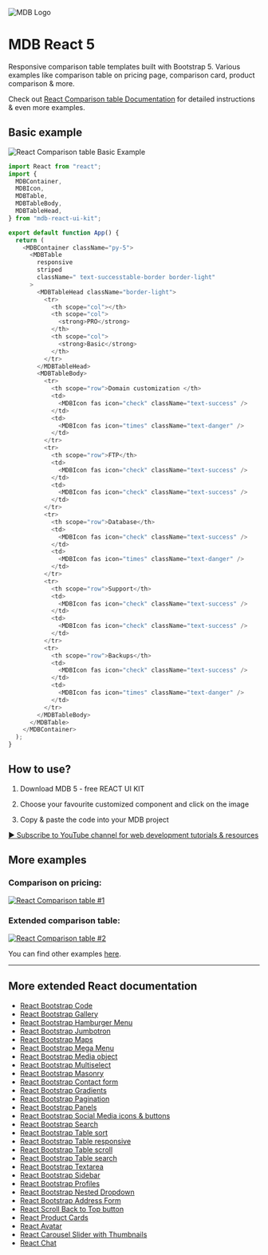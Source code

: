![MDB Logo](https://mdbootstrap.com/img/Marketing/general/logo/medium/mdb-react.png)

# MDB React 5

Responsive comparison table templates built with Bootstrap 5. Various examples like comparison table on pricing page, comparison card, product comparison & more.

Check out [React Comparison table Documentation](https://mdbootstrap.com/docs/react/extended/comparison-table) for detailed instructions & even more examples.

## Basic example
![React Comparison table Basic Example](https://user-images.githubusercontent.com/108793661/184127659-a3a1ee98-d528-4625-af7b-3696112db480.png)
```js
import React from "react";
import {
  MDBContainer,
  MDBIcon,
  MDBTable,
  MDBTableBody,
  MDBTableHead,
} from "mdb-react-ui-kit";

export default function App() {
  return (
    <MDBContainer className="py-5">
      <MDBTable
        responsive
        striped
        className=" text-successtable-border border-light"
      >
        <MDBTableHead className="border-light">
          <tr>
            <th scope="col"></th>
            <th scope="col">
              <strong>PRO</strong>
            </th>
            <th scope="col">
              <strong>Basic</strong>
            </th>
          </tr>
        </MDBTableHead>
        <MDBTableBody>
          <tr>
            <th scope="row">Domain customization </th>
            <td>
              <MDBIcon fas icon="check" className="text-success" />
            </td>
            <td>
              <MDBIcon fas icon="times" className="text-danger" />
            </td>
          </tr>
          <tr>
            <th scope="row">FTP</th>
            <td>
              <MDBIcon fas icon="check" className="text-success" />
            </td>
            <td>
              <MDBIcon fas icon="check" className="text-success" />
            </td>
          </tr>
          <tr>
            <th scope="row">Database</th>
            <td>
              <MDBIcon fas icon="check" className="text-success" />
            </td>
            <td>
              <MDBIcon fas icon="times" className="text-danger" />
            </td>
          </tr>
          <tr>
            <th scope="row">Support</th>
            <td>
              <MDBIcon fas icon="check" className="text-success" />
            </td>
            <td>
              <MDBIcon fas icon="check" className="text-success" />
            </td>
          </tr>
          <tr>
            <th scope="row">Backups</th>
            <td>
              <MDBIcon fas icon="check" className="text-success" />
            </td>
            <td>
              <MDBIcon fas icon="times" className="text-danger" />
            </td>
          </tr>
        </MDBTableBody>
      </MDBTable>
    </MDBContainer>
  );
}

```

## How to use?

1. Download MDB 5 - free REACT UI KIT

2. Choose your favourite customized component and click on the image

3. Copy & paste the code into your MDB project

[▶️ Subscribe to YouTube channel for web development tutorials & resources](https://www.youtube.com/MDBootstrap?sub_confirmation=1)

## More examples
### Comparison on pricing:
[![React Comparison table #1](https://user-images.githubusercontent.com/108793661/184127943-1cbad596-933e-4e88-a66f-2961f612c9f3.png)](https://mdbootstrap.com/docs/react/extended/comparison-table/#comparison-pricing)

### Extended comparison table:
[![React Comparison table #2](https://user-images.githubusercontent.com/108793661/184128145-c902ce89-89dd-4fb5-8bc8-358d9486e400.png)](https://mdbootstrap.com/docs/react/extended/comparison-table/#comparison-table-extended)

You can find other examples [here](https://mdbootstrap.com/docs/react/extended/comparison-table).

<hr>

## More extended React documentation
<ul>
<li><a href="https://mdbootstrap.com/docs/react/extended/code/">React Bootstrap Code</a></li>
<li><a href="https://mdbootstrap.com/docs/react/extended/gallery/">React Bootstrap Gallery</a></li>
<li><a href="https://mdbootstrap.com/docs/react/extended/hamburger-menu/">React Bootstrap Hamburger Menu</a></li>
<li><a href="https://mdbootstrap.com/docs/react/extended/jumbotron/">React Bootstrap Jumbotron</a></li>
<li><a href="https://mdbootstrap.com/docs/react/extended/maps/">React Bootstrap Maps</a></li>
<li><a href="https://mdbootstrap.com/docs/react/extended/mega-menu//">React Bootstrap Mega Menu</a></li>
<li><a href="https://mdbootstrap.com/docs/react/extended/media-object/">React Bootstrap Media object</a></li>
<li><a href="https://mdbootstrap.com/docs/react/extended/multiselect/">React Bootstrap Multiselect</a></li>
<li><a href="https://mdbootstrap.com/docs/react/extended/masonry/">React Bootstrap Masonry</a></li>
<li><a href="https://mdbootstrap.com/docs/react/extended/contact/">React Bootstrap Contact form</a></li>
<li><a href="https://mdbootstrap.com/docs/react/extended/gradients/">React Bootstrap Gradients</a></li>
<li><a href="https://mdbootstrap.com/docs/react/extended/pagination/">React Bootstrap Pagination</a></li>
<li><a href="https://mdbootstrap.com/docs/react/extended/panels/">React Bootstrap Panels</a></li>
<li><a href="https://mdbootstrap.com/docs/react/extended/social-media/">React Bootstrap Social Media icons & buttons</a></li>
<li><a href="https://mdbootstrap.com/docs/react/extended/search/">React Bootstrap Search</a></li>
<li><a href="https://mdbootstrap.com/docs/react/extended/table-sort/">React Bootstrap Table sort</a></li>
<li><a href="https://mdbootstrap.com/docs/react/extended/table-responsive/">React Bootstrap Table responsive</a></li>
<li><a href="https://mdbootstrap.com/docs/react/extended/table-scroll/">React Bootstrap Table scroll</a></li>
<li><a href="https://mdbootstrap.com/docs/react/extended/table-search/">React Bootstrap Table search</a></li>
<li><a href="https://mdbootstrap.com/docs/react/extended/textarea/">React Bootstrap Textarea</a></li>
<li><a href="https://mdbootstrap.com/docs/react/extended/sidebar/">React Bootstrap Sidebar</a></li>
<li><a href="https://mdbootstrap.com/docs/react/extended/profiles/">React Bootstrap Profiles</a></li>
<li><a href="https://mdbootstrap.com/docs/react/extended/dropdown-multilevel/">React Bootstrap Nested Dropdown</a></li>
<li><a href="https://mdbootstrap.com/docs/react/extended/bootstrap-address-form/">React Bootstrap Address Form</a></li>
<li><a href="https://mdbootstrap.com/docs/react/extended/back-to-top">React Scroll Back to Top button</a></li>
<li><a href="https://mdbootstrap.com/docs/react/extended/product-cards">React Product Cards</a></li>
<li><a href="https://mdbootstrap.com/docs/react/extended/avatar">React Avatar</a></li>
<li><a href="https://mdbootstrap.com/docs/react/extended/carousel-with-thumbnails">React Carousel Slider with Thumbnails</a></li>
<li><a href="https://mdbootstrap.com/docs/react/extended/chat">React Chat</a></li>
</ul>

